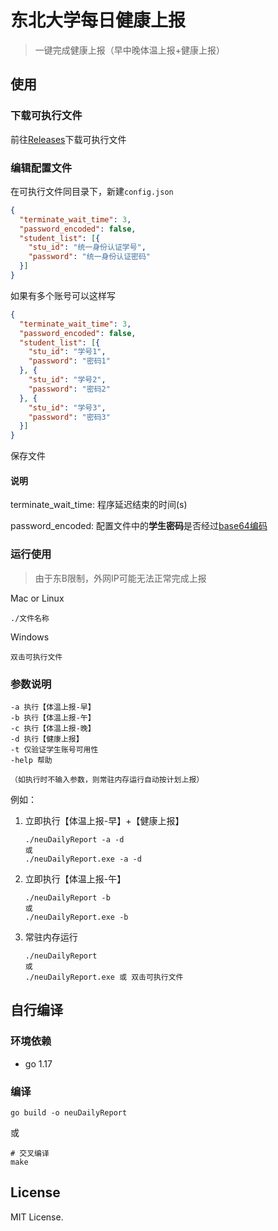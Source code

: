 # 东北大学每日健康上报

> 一键完成健康上报（早中晚体温上报+健康上报）

## 使用

### 下载可执行文件

前往[Releases](https://github.com/rroy233/neuDailyReport/releases)下载可执行文件

### 编辑配置文件

在可执行文件同目录下，新建`config.json`

```json
{
  "terminate_wait_time": 3,
  "password_encoded": false,
  "student_list": [{
    "stu_id": "统一身份认证学号",
    "password": "统一身份认证密码"
  }]
}
```

如果有多个账号可以这样写

```json
{
  "terminate_wait_time": 3,
  "password_encoded": false,
  "student_list": [{
    "stu_id": "学号1",
    "password": "密码1"
  }, {
    "stu_id": "学号2",
    "password": "密码2"
  }, {
    "stu_id": "学号3",
    "password": "密码3"
  }]
}
```

保存文件

#### 说明

terminate_wait_time: 程序延迟结束的时间(s)

password_encoded: 配置文件中的**学生密码**是否经过[base64编码](https://tool.oschina.net/encrypt?type=3)



### 运行使用

> 由于东B限制，外网IP可能无法正常完成上报

Mac or Linux

```shell
./文件名称
```

Windows

```
双击可执行文件
```

### 参数说明

```
-a 执行【体温上报-早】
-b 执行【体温上报-午】
-c 执行【体温上报-晚】
-d 执行【健康上报】
-t 仅验证学生账号可用性
-help 帮助

（如执行时不输入参数，则常驻内存运行自动按计划上报）
```

例如：

1. 立即执行【体温上报-早】+【健康上报】

   ```shell
   ./neuDailyReport -a -d
   或
   ./neuDailyReport.exe -a -d
   ```

2. 立即执行【体温上报-午】

   ```shell
   ./neuDailyReport -b
   或
   ./neuDailyReport.exe -b
   ```

3. 常驻内存运行

   ```
   ./neuDailyReport
   或
   ./neuDailyReport.exe 或 双击可执行文件
   ```

   

## 自行编译

### 环境依赖

* go 1.17

### 编译

```shell
go build -o neuDailyReport
```

或

```shell
# 交叉编译
make
```

## License

MIT License.



